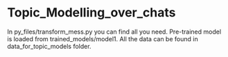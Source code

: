 # Topic_Modelling_over_chats

In py_files/transform_mess.py you can find all you need. Pre-trained model is loaded from trained_models/model1. All the data can be found in data_for_topic_models folder.
